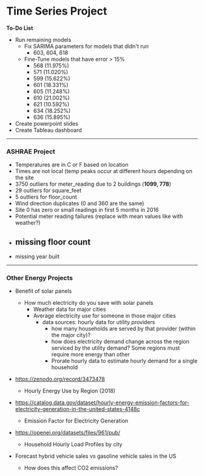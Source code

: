 # Time Series Project

**To-Do List**

- Run remaining models
	- Fix SARIMA parameters for models that didn't run
		- 603, 604, 618
	- Fine-Tune models that have error > 15%
		- 568 (11.975%)
		- 571 (11.020%)
		- 599 (15.622%)
		- 601 (18.331%)
		- 605 (11.248%)
		- 610 (21.002%)
		- 621 (10.592%)
		- 634 (18.252%)
		- 636 (15.895%)
- Create powerpoint slides
- Create Tableau dashboard

___

### ASHRAE Project

- Temperatures are in C or F based on location
- Times are not local (temp peaks occur at different hours depending on the site
- 3750 outliers for meter_reading due to 2 buildings (**1099, 778**)
- 29 outliers for square_feet
- 5 outliers for floor_count
- Wind direction duplicates (0 and 360 are the same)
- Site 0 has zero or small readings in first 5 months in 2016
- Potential meter reading failures (replace with mean values like with weather?)
- missing floor count
	- 
- missing year built

___

### Other Energy Projects

- Benefit of solar panels
	- How much electricity do you save with solar panels
		- Weather data for major cities
		- Average electricity use for someone in those major cities
			- data sources: hourly data for utility providers
				- how many households are served by that provider (within the major city)?
				- how does electricity demand change across the region serviced by the utility demand?  Some regions must require more energy than other
				- Prorate hourly data to estimate hourly demand for a single household

- https://zenodo.org/record/3473478
	- Hourly Energy Use by Region (2018)
- https://catalog.data.gov/dataset/hourly-energy-emission-factors-for-electricity-generation-in-the-united-states-4148c
	- Emission Factor for Electricity Generation
- https://openei.org/datasets/files/961/pub/
	- Household Hourly Load Profiles by city




- Forecast hybrid vehicle sales vs gasoline vehicle sales in the US
	- How does this affect CO2 emissions?